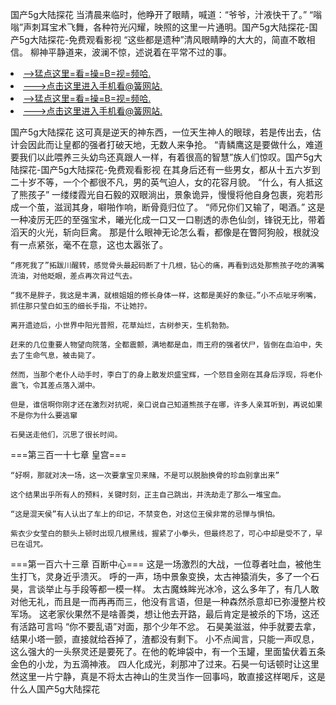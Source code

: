 国产5g大陆探花    当清晨来临时，他睁开了眼睛，喊道：“爷爷，汁液快干了。”    “嗡嗡”声刺耳宝术飞舞，各种符光闪耀，映照的这里一片通明。国产5g大陆探花-国产5g大陆探花-免费观看影视    “这些都是遗种”清风眼睛睁的大大的，简直不敢相信。    柳神平静道来，波澜不惊，述说着在平常不过的事。

<li><a href="http://wnrhfq435.sg925.xyz/#md_1026">-->猛点这里=看=操=B=视=频哈.</a></li>
<li><a href="http://wnrhfq435.sg925.xyz/#md_1026">--->点击这里进入手机看@簧网站.</a></li>





<li><a href="http://wnrhfq435.sg925.xyz/#md_1026">-->猛点这里=看=操=B=视=频哈.</a></li>
<li><a href="http://wnrhfq435.sg925.xyz/#md_1026">--->点击这里进入手机看@簧网站.</a></li>



国产5g大陆探花    这可真是逆天的神东西，一位天生神人的眼球，若是传出去，估计会因此而让皇都的强者打破天地，无数人来争抢。    “青鳞鹰这是要做什么，难道要我们以此喂养三头幼鸟还真跟人一样，有着很高的智慧”族人们惊叹。国产5g大陆探花-国产5g大陆探花-免费观看影视    在其身后还有一些男女，都从十五六岁到二十岁不等，一个个都很不凡，男的英气迫人，女的花容月貌。
    “什么，有人抵这了熊孩子”    一缕缕霞光自石毅的双眼淌出，景象诡异，慢慢将他自身包裹，宛若形成一个茧，滋润其身，噼啪作响，断骨竟归位了。    “师兄你们又输了，喝酒。”    这是一种凌厉无匹的至强宝术，曦光化成一口又一口剔透的赤色仙剑，锋锐无比，带着滔天的火光，斩向巨禽。    那是什么眼神无论怎么看，都像是在瞥阿狗般，根就没有一点紧张，毫不在意，这也太嚣张了。

    “疼死我了”拓跋川醒转，感觉骨头最起码断了十几根，钻心的痛，再看到远处那熊孩子吃的满嘴流油，对他眨眼，差点再次背过气去。

    “我不是胖子，我这是丰满，就根姐姐的修长身体一样，这都是美好的象征。”小不点呲牙咧嘴，抓住那只莹白如玉的细长手指，不让她拧。

    离开遗迹后，小世界中阳光普照，花草灿烂，古树参天，生机勃勃。

    赶来的几位重要人物望向院落，全都震颤，满地都是血，雨王府的强者伏尸，皆倒在血泊中，失去了生命气息，被击毙了。

    然而，当那个老仆人动手时，李白丁的身上散发炽盛宝辉，一个怒目金刚在其身后浮现，将老仆震飞，令其差点落入湖中。

    但是，谁信啊你刚才还在激烈对抗呢，亲口说自己知道熊孩子在哪，许多人亲耳听到，再说如果不是你为什么要逃窜

    石昊送走他们，沉思了很长时间。

===第三百一十七章 皇宫===

    “好啊，那就对决一场，这一次要拿宝贝来赌，不是可以脱胎换骨的珍血别拿出来”

    这个结果出乎所有人的预料，关键时刻，正主自己跳出，并洗劫走了那么一堆宝血。

    “这是混天侯”有人认出了车上的印记，不禁变色，对这位王侯非常的忌惮与惧怕。

    紫衣少女莹白的额头上顿时出现几根黑线，握紧了小拳头，但最终忍了，可心中却是受不了，早已在诅咒。

===第一百六十三章 百断中心===    这是一场激烈的大战，一位尊者吐血，被他生生打飞，灵身近乎溃灭。    呼的一声，场中景象变换，太古神猿消失，多了一个石昊，言谈举止与手段等都一模一样。    太古魔蛛眸光冰冷，这么多年了，有几人敢对他无礼，而且是一而再再而三，他没有言语，但是一种森然杀意却已弥漫整片校军场。    这老家伙果然不是啥善类，想让他去开路，最后肯定是被杀的下场，这还有活路可言吗    “你不要乱语”对面，那个少年不忿。    石昊美滋滋，仲手就要去拿，结果小塔一颤，直接就给吞掉了，渣都没有剩下。    小不点闻言，只能一声叹息，这么强大的一头祭灵还是要死了。在他的乾坤袋中，有一个玉罐，里面蛰伏着五条金色的小龙，为五滴神液。    四人化成光，刹那冲了过来。石昊一句话顿时让这里然这里一片宁静，真是不将太古神山的生灵当作一回事吗，敢直接这样喝斥，这是什么人国产5g大陆探花
